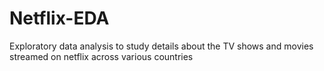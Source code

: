 # Netflix-EDA
Exploratory data analysis to study details about the TV shows and movies streamed on netflix across various countries
